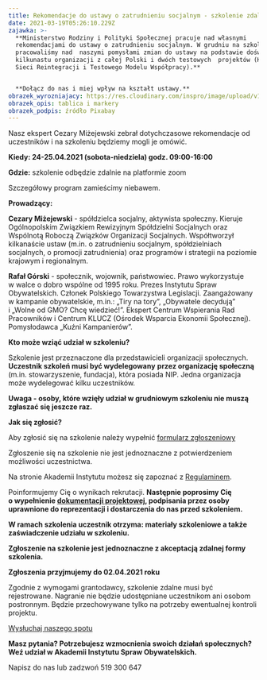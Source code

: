 ```yaml
---
title: Rekomendacje do ustawy o zatrudnieniu socjalnym - szkolenie zdalne
date: 2021-03-19T05:26:10.229Z
zajawka: >-
  **Ministerstwo Rodziny i Polityki Społecznej pracuje nad własnymi
  rekomendacjami do ustawy o zatrudnieniu socjalnym. W grudniu na szkoleniu
  pracowaliśmy nad  naszymi pomysłami zmian do ustawy na podstawie doświadczeń
  kilkunastu organizacji z całej Polski i dwóch testowych  projektów (Kra­jowej
  Sieci Rein­te­gracji i Testowego Modelu Współpracy).**


  **Dołącz do nas i miej wpływ na kształt ustawy.**
obrazek_wyrozniajacy: https://res.cloudinary.com/inspro/image/upload/v1616131487/aiso/Zdj%C4%99cia%20szkolenia/grafiki%20pionowe%20i%20poziome/workshop-768_513.jpg
obrazek_opis: tablica i markery
obrazek_podpis: źródło Pixabay
---
```

Nasz ekspert Cezary Miżejewski zebrał dotychczasowe rekomendacje od uczestników i na szkoleniu będziemy mogli je omówić. 

**Kiedy: 24-25.04.2021 (sobota-niedziela) godz. 09:00-16:00**

**Gdzie:** szkolenie odbędzie zdalnie na platformie zoom

Szczegółowy program zamieścimy niebawem.

**Prowadzący:**

**Cezary Miżejewski** - spółdzielca socjalny, aktywista społeczny. Kieruje Ogólnopolskim Związkiem Rewizyjnym Spółdzielni Socjalnych oraz Wspólnotą Roboczą Związków Organizacji Socjalnych. Współtworzył kilkanaście ustaw (m.in. o zatrudnieniu socjalnym, spółdzielniach socjalnych, o promocji zatrudnienia) oraz programów i strategii na poziomie krajowym i regionalnym.

**Rafał Górski** - społecznik, wojownik, państwowiec. Prawo wykorzystuje w walce o dobro wspólne od 1995 roku. Prezes Instytutu Spraw Obywatelskich. Członek Polskiego Towarzystwa Legislacji. Zaangażowany w kampanie obywatelskie, m.in.: „Tiry na tory”, „Obywatele decydują” i „Wolne od GMO? Chcę wiedzieć!”. Ekspert Centrum Wspierania Rad Pracowników i Centrum KLUCZ (Ośrodek Wsparcia Ekonomii Społecznej). Pomysłodawca „Kuźni Kampanierów”.

**Kto może wziąć udział w szkoleniu?**

Szkolenie jest przeznaczone dla przedstawicieli organizacji społecznych. **Uczestnik szkoleń musi być wydelegowany** **przez organizację społeczną** (m.in. stowarzyszenie, fundacja), która posiada NIP. Jedna organizacja może wydelegować kilku uczestników.

**Uwaga - osoby, które wzięły udział w grudniowym szkoleniu nie muszą zgłaszać się jeszcze raz.**

**Jak się zgłosić?**

Aby zgłosić się na szkolenie należy wypełnić [formularz zgłoszeniowy](https://forms.gle/QDVnGAVcfetC9gTW8)

Zgłoszenie się na szkolenie nie jest jednoznaczne z potwierdzeniem możliwości uczestnictwa.

Na stronie Akademii Instytutu możesz się zapoznać z [Regulaminem](https://res.cloudinary.com/inspro/raw/upload/v1601120217/aiso/regulamin_z_zalacznikami.zip).

Poinformujemy Cię o wynikach rekrutacji. **Następnie poprosimy Cię o wypełnienie [dokumentacji projektowej](https://res.cloudinary.com/inspro/raw/upload/v1595492482/aiso/dokumenty_przystapienia_do_projektu.zip), podpisania przez osoby uprawnione do reprezentacji i dostarczenia do nas przed szkoleniem.**

**W ramach szkolenia uczestnik otrzyma: materiały szkoleniowe a także zaświadczenie udziału w szkoleniu.**

**Zgłoszenie na szkolenie jest jednoznaczne z akceptacją zdalnej formy szkolenia.**

**Zgłoszenia przyjmujemy do 02.04.2021 roku**

Zgodnie z wymogami grantodawcy, szkolenie zdalne musi być rejestrowane. Nagranie nie będzie udostępniane uczestnikom ani osobom postronnym. Będzie przechowywane tylko na potrzeby ewentualnej kontroli projektu.

[Wysłuchaj naszego spotu](https://instytutsprawobywatelskich.pl/wp-content/uploads/2021/02/spot-aiso.mp3)

**Masz pytania? Potrzebujesz wzmocnienia swoich działań społecznych? Weź udział w Akademii Instytutu Spraw Obywatelskich.**

Napisz do nas [](mailto:akademia@instytut.lodz.pl) lub zadzwoń 519 300 647